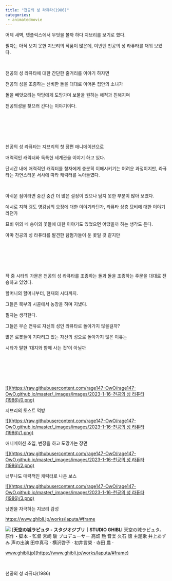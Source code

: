 ```yaml
---
title: "천공의 성 라퓨타(1986)"
categories:
 - animatedmovie
---
```









어제 새벽, 넷플릭스에서 무엇을 볼까 하다 지브리를 보기로 했다.

필자는 아직 보지 못한 지브리의 작품이 많은데, 이번엔 천공의 성 라퓨타를 채워 보았다.

​

천공의 성 라퓨타에 대한 간단한 줄거리를 이야기 하자면

천공의 성을 조종하는 신비한 돌을 대대로 이어온 집안의 소녀가

돌을 빼앗으려는 악당에게 도망가며 보물을 원하는 해적과 친해지며

천공의성을 찾으러 간다는 이야기이다.

​

​

​

천공의 성 라퓨타는 지브리의 첫 장편 애니메이션으로

매력적인 캐릭터와 독특한 세계관을 이야기 하고 있다.

단시간 내에 매력적인 캐릭터를 청자에게 충분히 이해시키기는 어려운 과정이지만, 라퓨타는 자연스러운 서사에 따라 캐릭터를 녹아들였다.

​

아쉬운 점이라면 중간 중간 더 많은 설정이 있으나 담지 못한 부분이 많아 보였다.

예시로 지하 갱도 영감님의 요정에 대한 이야기라던가, 라퓨타 상층 묘비에 대한 이야기라던가

묘비 위의 네 송이의 꽃들에 대한 이야기도 있었으면 어땠을까 하는 생각도 든다.

아마 천공의 성 라퓨타를 발견한 탐험가들이 둔 꽃일 것 같지만

​

​

​

작 중 시타의 가문은 천공의 성 라퓨타를 조종하는 돌과 돌을 조종하는 주문을 대대로 전승하고 있었다.

할머니의 할머니부터, 현재의 시타까지.

그들은 북부의 시골에서 농장을 하며 지냈다.

필자는 생각한다.

그들은 무슨 연유로 자신의 성인 라퓨타로 돌아가지 않을걸까?

많은 로봇들이 기다리고 있는 자신의 성으로 돌아가지 않은 이유는

시타가 말한 '대지와 함께 사는 것'이 아닐까

​

​

​





 



[![](https://raw.githubusercontent.com/rage147-OwO/rage147-OwO.github.io/master/_images/images/2023-1-16-천공의 성 라퓨타(1986)/0.png)](#)

지브리의 토스트 먹방









[![](https://raw.githubusercontent.com/rage147-OwO/rage147-OwO.github.io/master/_images/images/2023-1-16-천공의 성 라퓨타(1986)/1.png)](#)

애니메이션 초입, 변장을 하고 도망가는 장면









[![](https://raw.githubusercontent.com/rage147-OwO/rage147-OwO.github.io/master/_images/images/2023-1-16-천공의 성 라퓨타(1986)/2.png)](#)

너무나도 매력적인 캐릭터로 나온 보스









[![](https://raw.githubusercontent.com/rage147-OwO/rage147-OwO.github.io/master/_images/images/2023-1-16-천공의 성 라퓨타(1986)/3.png)](#)

낭만을 자극하는 지브리 감성









<https://www.ghibli.jp/works/laputa/#frame>





 



[![](https://dthumb-phinf.pstatic.net/?src=%22https%3A%2F%2Fwww.ghibli.jp%2Fimages%2Flaputa.jpg%22&type=ff120)](https://www.ghibli.jp/works/laputa/#frame)
[**天空の城ラピュタ - スタジオジブリ｜STUDIO GHIBLI**
天空の城ラピュタ。 原作・脚本・監督 宮崎 駿 プロデューサー 高畑 勲 音楽 久石 譲 主題歌 井上あずみ 声の出演 田中真弓 ⋅ 横沢啓子 ⋅ 初井言榮 ⋅ 寺田 農 ⋅


www.ghibli.jp](https://www.ghibli.jp/works/laputa/#frame)




 



​

천공의 성 라퓨타(1986) 





 

